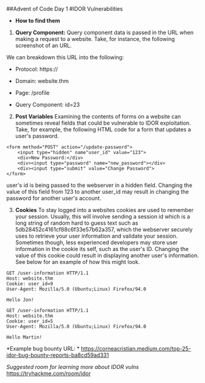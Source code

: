##Advent of Code Day 1
#IDOR Vulnerabilities

- **How to find them**
1. **Query Component:**
Query component data is passed in the URL when making a request to a website. 
Take, for instance, the following screenshot of an URL.


We can breakdown this URL into the following:

- Protocol: https://

- Domain: website.thm

- Page: /profile

- Query Component: id=23

2. **Post Variables**
Examining the contents of forms on a website can sometimes reveal fields that could be vulnerable to IDOR exploitation. Take, for example, the following HTML code for a form that updates a user's password.
```
<form method="POST" action="/update-password">
    <input type="hidden" name"user_id" value="123">
    <div>New Password:</div>
    <div><input type="password" name="new_password"></div>
    <div><input type="submit" value="Change Password">
</form>
```
user's id is being passed to the webserver in a hidden field. 
Changing the value of this field from 123 to another user_id 
may result in changing the password for another user's account.

3. **Cookies**
To stay logged into a websites cookies are used to remember your session. 
Usually, this will involve sending a session id which is a long string of 
random hard to guess text such as 5db28452c4161cf88c6f33e57b62a357, 
which the webserver securely uses to retrieve your user information and 
validate your session. Sometimes though, less experienced developers may 
store user information in the cookie its self, such as the user's ID. 
Changing the value of this cookie could result in displaying another 
user's information. See below for an example of how this might look.

```
GET /user-information HTTP/1.1
Host: website.thm
Cookie: user_id=9
User-Agent: Mozilla/5.0 (Ubuntu;Linux) Firefox/94.0

Hello Jon!

GET /user-information HTTP/1.1
Host: website.thm
Cookie: user_id=5
User-Agent: Mozilla/5.0 (Ubuntu;Linux) Firefox/94.0

Hello Martin!
```

*Example bug bounty URL: *
https://corneacristian.medium.com/top-25-idor-bug-bounty-reports-ba8cd59ad331

*Suggested room for learning more about IDOR vulns*
https://tryhackme.com/room/idor
